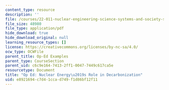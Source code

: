 ```yaml
---
content_type: resource
description: ''
file: /courses/22-011-nuclear-engineering-science-systems-and-society-spring-2020/e8921694c7d41ccad749f1d86bf12f11_MIT22_011S20_Decarbonization.pdf
file_size: 48980
file_type: application/pdf
hide_download: true
hide_download_original: null
learning_resource_types: []
license: https://creativecommons.org/licenses/by-nc-sa/4.0/
ocw_type: OCWFile
parent_title: Op-Ed Examples
parent_type: CourseSection
parent_uid: c6c9e164-7413-2ff1-0047-7449c617ca5e
resourcetype: Document
title: "Op Ed: Nuclear Energy\u2019s Role in Decarbonization"
uid: e8921694-c7d4-1cca-d749-f1d86bf12f11
---
```

